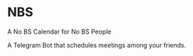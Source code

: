 # NBS
A No BS Calendar for No BS People 

A Telegram Bot that schedules meetings among your friends. 

